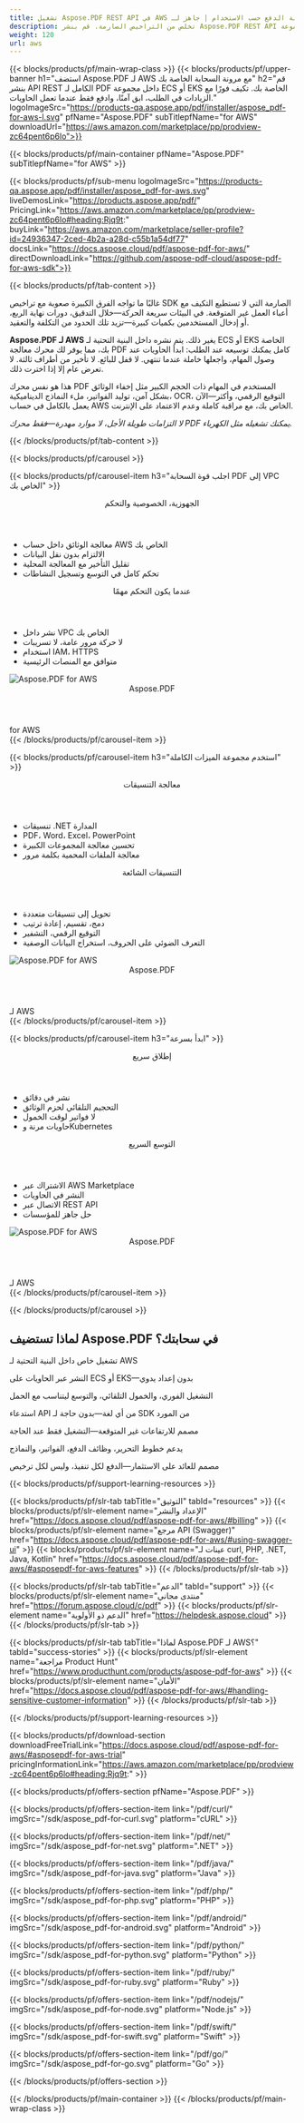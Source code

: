 ```yaml
---
title: تشغيل Aspose.PDF REST API في AWS مع مرونة الدفع حسب الاستخدام | جاهز لـ ECS و EKS
description: تخلص من التراخيص الصارمة. قم بنشر Aspose.PDF REST API الكامل داخل مجموعة ECS أو EKS الخاصة بك في AWS—قم بالتوسع عند الطلب، وتحكم في البنية التحتية، وادفع فقط عندما تقوم بالمعالجة.
weight: 120
url: aws
---
```


{{< blocks/products/pf/main-wrap-class >}}
{{< blocks/products/pf/upper-banner
h1="استضف Aspose.PDF لـ AWS مع مرونة السحابة الخاصة بك"
h2="قم بنشر API REST الكامل لـ PDF داخل مجموعة ECS أو EKS الخاصة بك. تكيف فورًا مع الزيادات في الطلب، ابق آمنًا، وادفع فقط عندما تعمل الحاويات."
logoImageSrc="https://products-qa.aspose.app/pdf/installer/aspose_pdf-for-aws-l.svg"
pfName="Aspose.PDF"
subTitlepfName="for AWS"
downloadUrl="https://aws.amazon.com/marketplace/pp/prodview-zc64pent6p6lo">}}

{{< blocks/products/pf/main-container pfName="Aspose.PDF" subTitlepfName="for AWS" >}}

{{< blocks/products/pf/sub-menu logoImageSrc="https://products-qa.aspose.app/pdf/installer/aspose_pdf-for-aws.svg" liveDemosLink="https://products.aspose.app/pdf/" PricingLink="https://aws.amazon.com/marketplace/pp/prodview-zc64pent6p6lo#heading:Rjq9t:" buyLink="https://aws.amazon.com/marketplace/seller-profile?id=24936347-2ced-4b2a-a28d-c55b1a54df77" docsLink="https://docs.aspose.cloud/pdf/aspose-pdf-for-aws/" directDownloadLink="https://github.com/aspose-pdf-cloud/aspose-pdf-for-aws-sdk">}}

{{< blocks/products/pf/tab-content >}}
<p>غالبًا ما تواجه الفرق الكبيرة صعوبة مع تراخيص SDK الصارمة التي لا تستطيع التكيف مع أعباء العمل غير المتوقعة. في البيئات سريعة الحركة—خلال التدقيق، دورات نهاية الربع، أو إدخال المستخدمين بكميات كبيرة—تزيد تلك الحدود من التكلفة والتعقيد.</p>

<p><strong>Aspose.PDF لـ AWS</strong> يغير ذلك. يتم نشره داخل البنية التحتية لـ ECS أو EKS الخاصة بك، مما يوفر لك محرك معالجة PDF كامل يمكنك توسيعه عند الطلب: ابدأ الحاويات عند وصول المهام، واجعلها خاملة عندما تنتهي. لا قفل للبائع. لا تأخير من أطراف ثالثة. لا تعرض عام إلا إذا اخترت ذلك.</p>

<p>هذا هو نفس محرك PDF المستخدم في المهام ذات الحجم الكبير مثل إخفاء الوثائق بشكل آمن، توليد الفواتير، ملء النماذج الديناميكية، OCR، التوقيع الرقمي، وأكثر—الآن يعمل بالكامل في حساب AWS الخاص بك، مع مراقبة كاملة وعدم الاعتماد على الإنترنت.</p>

<p><em>لا التزامات طويلة الأجل، لا موارد مهدرة—فقط محرك PDF يمكنك تشغيله مثل الكهرباء.</em></p>
{{< /blocks/products/pf/tab-content >}}

{{< blocks/products/pf/carousel >}}

<!-- Item 1 - Balanced with hidden items -->
{{< blocks/products/pf/carousel-item h3="اجلب قوة السحابة PDF إلى VPC الخاص بك" >}}
<div class="diagram1 d1-cloud">
<div class="d1-row">
<div class="d1-col d1-left">
<header><i class="fa fa-server"></i> الجهوزية، الخصوصية والتحكم</header>
<ul>
<li>معالجة الوثائق داخل حساب AWS الخاص بك</li>
<li>الالتزام بدون نقل البيانات</li>
<li>تقليل التأخير مع المعالجة المحلية</li>
<li>تحكم كامل في التوسع وتسجيل النشاطات</li>
<li class="hidden-item" aria-hidden="true"></li>
</ul>
</div>
<div class="d1-col d1-right">
<header><i class="fa fa-lock"></i> عندما يكون التحكم مهمًا</header>
<ul>
<li>نشر داخل VPC الخاص بك</li>
<li>لا حركة مرور عامة، لا تسريبات</li>
<li>استخدام IAM، HTTPS</li>
<li>متوافق مع المنصات الرئيسية</li>
<li class="hidden-item" aria-hidden="true"></li>
</ul>
</div>
</div>
<div class="d1-logo">
<img src="https://products-qa.aspose.app/pdf/installer/aspose_pdf-for-aws.svg" alt="Aspose.PDF for AWS">
<header>Aspose.PDF</header>
<footer>for AWS</footer>
</div>
</div>
{{< /blocks/products/pf/carousel-item >}}

<!-- Item 2 - Balanced with hidden items -->
{{< blocks/products/pf/carousel-item h3="استخدم مجموعة الميزات الكاملة" >}}
<div class="diagram1 d1-cloud">
<div class="d1-row">
<div class="d1-col d1-left">
<header><i class="fa fa-cubes"></i> معالجة التنسيقات</header>
<ul>
<li>تنسيقات .NET المدارة</li>
<li>PDF، Word، Excel، PowerPoint</li>
<li>تحسين معالجة المجموعات الكبيرة</li>
<li>معالجة الملفات المحمية بكلمة مرور</li>
<li class="hidden-item" aria-hidden="true"></li>
</ul>
</div>
<div class="d1-col d1-right">
<header><i class="fa fa-check-square"></i> التنسيقات الشائعة</header>
<ul>
<li>تحويل إلى تنسيقات متعددة</li>
<li>دمج، تقسيم، إعادة ترتيب</li>
<li>التوقيع الرقمي، التشفير</li>
<li>التعرف الضوئي على الحروف، استخراج البيانات الوصفية</li>
<li class="hidden-item" aria-hidden="true"></li>
</ul>
</div>
</div>
<div class="d1-logo">
<img src="https://products-qa.aspose.app/pdf/installer/aspose_pdf-for-aws.svg" alt="Aspose.PDF for AWS">
<header>Aspose.PDF</header>
<footer>لـ AWS</footer>
</div>
</div>
{{< /blocks/products/pf/carousel-item >}}

<!-- Item 3 - Balanced with hidden items -->
{{< blocks/products/pf/carousel-item h3="ابدأ بسرعة" >}}
<div class="diagram1 d1-cloud">
<div class="d1-row">
<div class="d1-col d1-left">
<header><i class="fa fa-bolt"></i> إطلاق سريع</header>
<ul>
<li>نشر في دقائق</li>
<li>التحجيم التلقائي لحزم الوثائق</li>
<li>لا فواتير لوقت الخمول</li>
<li>حاويات مرنة وKubernetes</li>
<li class="hidden-item" aria-hidden="true"></li>
</ul>
</div>
<div class="d1-col d1-right">
<header><i class="fa fa-rocket"></i> التوسع السريع</header>
<ul>
<li>الاشتراك عبر AWS Marketplace</li>
<li>النشر في الحاويات</li>
<li>الاتصال عبر REST API</li>
<li>حل جاهز للمؤسسات</li>
<li class="hidden-item" aria-hidden="true"></li>
</ul>
</div>
</div>
<div class="d1-logo">
<img src="https://products-qa.aspose.app/pdf/installer/aspose_pdf-for-aws.svg" alt="Aspose.PDF for AWS">
<header>Aspose.PDF</header>
<footer>لـ AWS</footer>
</div>
</div>
{{< /blocks/products/pf/carousel-item >}}

{{< /blocks/products/pf/carousel >}}

<div class="container-fluid features-section bg-gray singleproduct">
<a class="anchor" id="features" name="features"></a>
<div class="row">
<div class="container">
<h2 class="pr-ft">لماذا تستضيف Aspose.PDF في سحابتك؟</h2>
<div class="col-lg-4"><em class="fa fa-shield ico-blue fa-2x col-lg-2"></em><p class="col-lg-10">تشغيل خاص داخل البنية التحتية لـ AWS</p></div>
<div class="col-lg-4"><em class="fa fa-server ico-blue fa-2x col-lg-2"></em><p class="col-lg-10">النشر عبر الحاويات على ECS أو EKS—بدون إعداد يدوي</p></div>
<div class="col-lg-4"><em class="fa fa-server ico-blue fa-2x col-lg-2"></em><p class="col-lg-10">التشغيل الفوري، والخمول التلقائي، والتوسع ليتناسب مع الحمل</p></div>
<div class="col-lg-4"><em class="fa fa-code ico-blue fa-2x col-lg-2"></em><p class="col-lg-10">استدعاء API من أي لغة—بدون حاجة لـ SDK من المورد</p></div>
<div class="col-lg-4"><em class="fa fa-clock-o ico-blue fa-2x col-lg-2"></em><p class="col-lg-10">مصمم للارتفاعات غير المتوقعة—التشغيل فقط عند الحاجة</p></div>
<div class="col-lg-4"><em class="fa fa-wrench ico-blue fa-2x col-lg-2"></em><p class="col-lg-10">يدعم خطوط التحرير، وظائف الدفع، الفواتير، والنماذج</p></div>
<div class="col-lg-4"><em class="fa fa-bar-chart ico-blue fa-2x col-lg-2"></em><p class="col-lg-10">مصمم للعائد على الاستثمار—الدفع لكل تنفيذ، وليس لكل ترخيص</p></div>
</div>
</div>
</div>

<script>
document.addEventListener('DOMContentLoaded', function() {
  setTimeout(function() {
    document.querySelectorAll('a.btn-primary[href="https://purchase.aspose.cloud/buy"]')
      .forEach(btn => btn.href = "https://aws.amazon.com/marketplace/fulfillment?productId=prod-u54zvr2umqvmo");
    
    document.querySelectorAll('a.btn[href="https://dashboard.aspose.cloud"]')
      .forEach(btn => btn.href = "https://aws.amazon.com/marketplace/pp/prodview-zc64pent6p6lo");
  }, 1000);
});
</script>

<style>
.hidden-item {
visibility: hidden;
height: 0;
padding: 0;
margin: 0;
border: none;
}
</style>

{{< blocks/products/pf/support-learning-resources >}}

{{< blocks/products/pf/slr-tab tabTitle="التوثيق" tabId="resources" >}}
{{< blocks/products/pf/slr-element name="الإعداد والنشر" href="https://docs.aspose.cloud/pdf/aspose-pdf-for-aws/#billing" >}}
{{< blocks/products/pf/slr-element name="مرجع API (Swagger)" href="https://docs.aspose.cloud/pdf/aspose-pdf-for-aws/#using-swagger-ui" >}}
{{< blocks/products/pf/slr-element name="عينات لـ curl, PHP, .NET, Java, Kotlin" href="https://docs.aspose.cloud/pdf/aspose-pdf-for-aws/#asposepdf-for-aws-features" >}}
{{< /blocks/products/pf/slr-tab >}}

{{< blocks/products/pf/slr-tab tabTitle="الدعم" tabId="support" >}}
{{< blocks/products/pf/slr-element name="منتدى مجاني" href="https://forum.aspose.cloud/c/pdf" >}}
{{< blocks/products/pf/slr-element name="الدعم ذو الأولوية" href="https://helpdesk.aspose.cloud" >}}
{{< /blocks/products/pf/slr-tab >}}

{{< blocks/products/pf/slr-tab tabTitle="لماذا Aspose.PDF لـ AWS؟" tabId="success-stories" >}}
{{< blocks/products/pf/slr-element name="مراجعة Product Hunt" href="https://www.producthunt.com/products/aspose-pdf-for-aws" >}}
{{< blocks/products/pf/slr-element name="الأمان" href="https://docs.aspose.cloud/pdf/aspose-pdf-for-aws/#handling-sensitive-customer-information" >}}
{{< /blocks/products/pf/slr-tab >}}

{{< /blocks/products/pf/support-learning-resources >}}

{{< blocks/products/pf/download-section
downloadFreeTrialLink="https://docs.aspose.cloud/pdf/aspose-pdf-for-aws/#asposepdf-for-aws-trial"
pricingInformationLink="https://aws.amazon.com/marketplace/pp/prodview-zc64pent6p6lo#heading:Rjq9t:" >}}

{{< blocks/products/pf/offers-section pfName="Aspose.PDF" >}}

{{< blocks/products/pf/offers-section-item link="/pdf/curl/" imgSrc="/sdk/aspose_pdf-for-curl.svg" platform="cURL" >}}
	
{{< blocks/products/pf/offers-section-item link="/pdf/net/" imgSrc="/sdk/aspose_pdf-for-net.svg" platform=".NET" >}}
	
{{< blocks/products/pf/offers-section-item link="/pdf/java/" imgSrc="/sdk/aspose_pdf-for-java.svg" platform="Java" >}}
	
{{< blocks/products/pf/offers-section-item link="/pdf/php/" imgSrc="/sdk/aspose_pdf-for-php.svg" platform="PHP" >}}
	
{{< blocks/products/pf/offers-section-item link="/pdf/android/" imgSrc="/sdk/aspose_pdf-for-android.svg" platform="Android" >}}
	
{{< blocks/products/pf/offers-section-item link="/pdf/python/" imgSrc="/sdk/aspose_pdf-for-python.svg" platform="Python" >}}
	
{{< blocks/products/pf/offers-section-item link="/pdf/ruby/" imgSrc="/sdk/aspose_pdf-for-ruby.svg" platform="Ruby" >}}
	
{{< blocks/products/pf/offers-section-item link="/pdf/nodejs/" imgSrc="/sdk/aspose_pdf-for-node.svg" platform="Node.js" >}}
	
{{< blocks/products/pf/offers-section-item link="/pdf/swift/" imgSrc="/sdk/aspose_pdf-for-swift.svg" platform="Swift" >}}
	
{{< blocks/products/pf/offers-section-item link="/pdf/go/" imgSrc="/sdk/aspose_pdf-for-go.svg" platform="Go" >}}
	
{{< /blocks/products/pf/offers-section >}}

{{< /blocks/products/pf/main-container >}}
{{< /blocks/products/pf/main-wrap-class >}}



